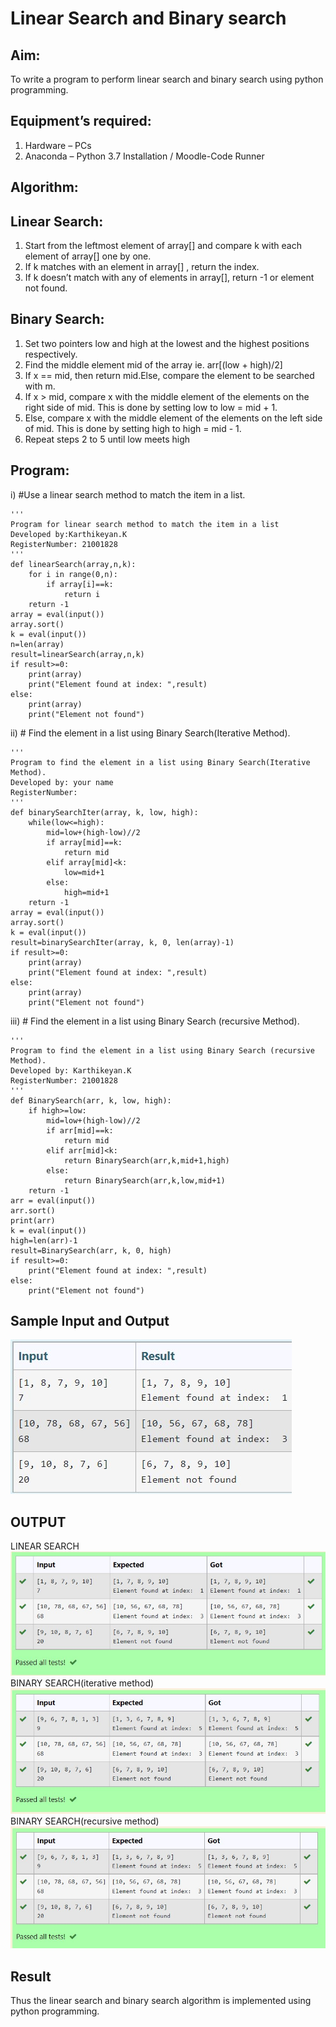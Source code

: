 # Linear Search and Binary search
## Aim:
To write a program to perform linear search and binary search using python programming.
## Equipment’s required:
1.	Hardware – PCs
2.	Anaconda – Python 3.7 Installation / Moodle-Code Runner
## Algorithm:
## Linear Search:
1.	Start from the leftmost element of array[] and compare k with each element of array[] one by one.
2.	If k matches with an element in array[] , return the index.
3.	If k doesn’t match with any of elements in array[], return -1 or element not found.
## Binary Search:
1.	Set two pointers low and high at the lowest and the highest positions respectively.
2.	Find the middle element mid of the array ie. arr[(low + high)/2]
3.	If x == mid, then return mid.Else, compare the element to be searched with m.
4.	If x > mid, compare x with the middle element of the elements on the right side of mid. This is done by setting low to low = mid + 1.
5.	Else, compare x with the middle element of the elements on the left side of mid. This is done by setting high to high = mid - 1.
6.	Repeat steps 2 to 5 until low meets high
## Program:
i)	#Use a linear search method to match the item in a list.
```
''' 
Program for linear search method to match the item in a list
Developed by:Karthikeyan.K
RegisterNumber: 21001828
'''
def linearSearch(array,n,k):
    for i in range(0,n):
        if array[i]==k:
            return i
    return -1
array = eval(input())
array.sort()
k = eval(input()) 
n=len(array)
result=linearSearch(array,n,k)
if result>=0:
    print(array)
    print("Element found at index: ",result)
else:
    print(array)
    print("Element not found")
```
ii)	# Find the element in a list using Binary Search(Iterative Method).
```
''' 
Program to find the element in a list using Binary Search(Iterative Method).
Developed by: your name
RegisterNumber: 
'''
def binarySearchIter(array, k, low, high):
    while(low<=high):
        mid=low+(high-low)//2
        if array[mid]==k:
            return mid
        elif array[mid]<k:
            low=mid+1
        else:
            high=mid+1
    return -1
array = eval(input())
array.sort()
k = eval(input()) 
result=binarySearchIter(array, k, 0, len(array)-1)
if result>=0:
    print(array)
    print("Element found at index: ",result)
else:
    print(array)
    print("Element not found")
```
iii)	# Find the element in a list using Binary Search (recursive Method).
```
''' 
Program to find the element in a list using Binary Search (recursive Method).
Developed by: Karthikeyan.K
RegisterNumber: 21001828
'''
def BinarySearch(arr, k, low, high):
    if high>=low:
        mid=low+(high-low)//2
        if arr[mid]==k:
            return mid
        elif arr[mid]<k:
            return BinarySearch(arr,k,mid+1,high)
        else:
            return BinarySearch(arr,k,low,mid+1)
    return -1
arr = eval(input())
arr.sort()
print(arr)
k = eval(input()) 
high=len(arr)-1
result=BinarySearch(arr, k, 0, high)
if result>=0:
    print("Element found at index: ",result)
else:
    print("Element not found")
```
## Sample Input and Output
![sample](./sampleio.jpg)
## OUTPUT
LINEAR SEARCH
![output](./output1.jpg)
BINARY SEARCH(iterative method)
![output](./output2.jpg)
BINARY SEARCH(recursive method)
![output](./output3.jpg)
## Result
Thus the linear search and binary search algorithm is implemented using python programming.